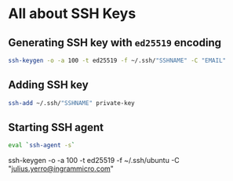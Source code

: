 # All about SSH Keys


## Generating SSH key with `ed25519` encoding
```bash
ssh-keygen -o -a 100 -t ed25519 -f ~/.ssh/"SSHNAME" -C "EMAIL"
```

## Adding SSH key
```bash
ssh-add ~/.ssh/"SSHNAME" private-key
```

## Starting SSH agent
```bash
eval `ssh-agent -s`
```


ssh-keygen -o -a 100 -t ed25519 -f ~/.ssh/ubuntu -C "julius.yerro@ingrammicro.com"